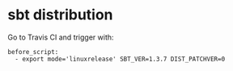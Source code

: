 sbt distribution
================

Go to Travis CI and trigger with:

```
before_script:
  - export mode='linuxrelease' SBT_VER=1.3.7 DIST_PATCHVER=0
```
